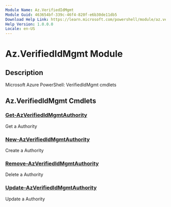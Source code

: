 ```yaml
---
Module Name: Az.VerifiedIdMgmt
Module Guid: 463654bf-339c-46f4-820f-e6b30de11db5
Download Help Link: https://learn.microsoft.com/powershell/module/az.verifiedidmgmt
Help Version: 1.0.0.0
Locale: en-US
---
```


# Az.VerifiedIdMgmt Module
## Description
Microsoft Azure PowerShell: VerifiedIdMgmt cmdlets

## Az.VerifiedIdMgmt Cmdlets
### [Get-AzVerifiedIdMgmtAuthority](Get-AzVerifiedIdMgmtAuthority.md)
Get a Authority

### [New-AzVerifiedIdMgmtAuthority](New-AzVerifiedIdMgmtAuthority.md)
Create a Authority

### [Remove-AzVerifiedIdMgmtAuthority](Remove-AzVerifiedIdMgmtAuthority.md)
Delete a Authority

### [Update-AzVerifiedIdMgmtAuthority](Update-AzVerifiedIdMgmtAuthority.md)
Update a Authority

